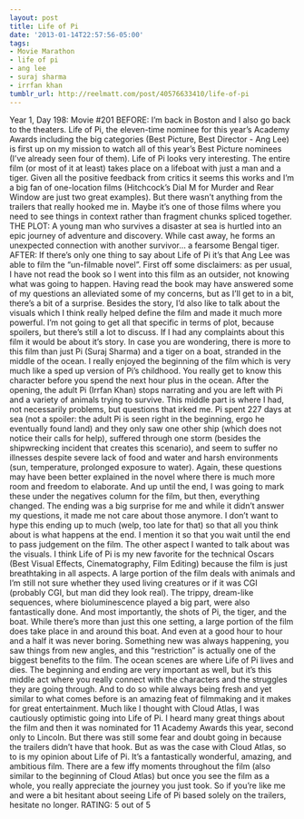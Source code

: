 ```yaml
---
layout: post
title: Life of Pi
date: '2013-01-14T22:57:56-05:00'
tags:
- Movie Marathon
- life of pi
- ang lee
- suraj sharma
- irrfan khan
tumblr_url: http://reelmatt.com/post/40576633410/life-of-pi
---
```

Year 1, Day 198: Movie #201
BEFORE: I’m back in Boston and I also go back to the theaters. Life of Pi, the eleven-time nominee for this year’s Academy Awards including the big categories (Best Picture, Best Director - Ang Lee) is first up on my mission to watch all of this year’s Best Picture nominees (I’ve already seen four of them). Life of Pi looks very interesting. The entire film (or most of it at least) takes place on a lifeboat with just a man and a tiger. Given all the positive feedback from critics it seems this works and I’m a big fan of one-location films (Hitchcock’s Dial M for Murder and Rear Window are just two great examples). But there wasn’t anything from the trailers that really hooked me in. Maybe it’s one of those films where you need to see things in context rather than fragment chunks spliced together.
THE PLOT: A young man who survives a disaster at sea is hurtled into an epic journey of adventure and discovery. While cast away, he forms an unexpected connection with another survivor… a fearsome Bengal tiger.
AFTER: If there’s only one thing to say about Life of Pi it’s that Ang Lee was able to film the “un-filmable novel”. First off some disclaimers: as per usual, I have not read the book so I went into this film as an outsider, not knowing what was going to happen. Having read the book may have answered some of my questions an alleviated some of my concerns, but as I’ll get to in a bit, there’s a bit of a surprise. Besides the story, I’d also like to talk about the visuals which I think really helped define the film and made it much more powerful.
I’m not going to get all that specific in terms of plot, because spoilers, but there’s still a lot to discuss. If I had any complaints about this film it would be about it’s story. In case you are wondering, there is more to this film than just Pi (Suraj Sharma) and a tiger on a boat, stranded in the middle of the ocean. I really enjoyed the beginning of the film which is very much like a sped up version of Pi’s childhood. You really get to know this character before you spend the next hour plus in the ocean. After the opening, the adult Pi (Irrfan Khan) stops narrating and you are left with Pi and a variety of animals trying to survive. This middle part is where I had, not necessarily problems, but questions that irked me. Pi spent 227 days at sea (not a spoiler: the adult Pi is seen right in the beginning, ergo he eventually found land) and they only saw one other ship (which does not notice their calls for help), suffered through one storm (besides the shipwrecking incident that creates this scenario), and seem to suffer no illnesses despite severe lack of food and water and harsh environments (sun, temperature, prolonged exposure to water). Again, these questions may have been better explained in the novel where there is much more room and freedom to elaborate. And up until the end, I was going to mark these under the negatives column for the film, but then, everything changed. The ending was a big surprise for me and while it didn’t answer my questions, it made me not care about those anymore. I don’t want to hype this ending up to much (welp, too late for that) so that all you think about is what happens at the end. I mention it so that you wait until the end to pass judgement on the film.
The other aspect I wanted to talk about was the visuals. I think Life of Pi is my new favorite for the technical Oscars (Best Visual Effects, Cinematography, Film Editing) because the film is just breathtaking in all aspects. A large portion of the film deals with animals and I’m still not sure whether they used living creatures or if it was CGI (probably CGI, but man did they look real). The trippy, dream-like sequences, where bioluminescence played a big part, were also fantastically done. And most importantly, the shots of Pi, the tiger, and the boat. While there’s more than just this one setting, a large portion of the film does take place in and around this boat. And even at a good hour to hour and a half it was never boring. Something new was always happening, you saw things from new angles, and this “restriction” is actually one of the biggest benefits to the film. The ocean scenes are where Life of Pi lives and dies. The beginning and ending are very important as well, but it’s this middle act where you really connect with the characters and the struggles they are going through. And to do so while always being fresh and yet similar to what comes before is an amazing feat of filmmaking and it makes for great entertainment.
Much like I thought with Cloud Atlas, I was cautiously optimistic going into Life of Pi. I heard many great things about the film and then it was nominated for 11 Academy Awards this year, second only to Lincoln. But there was still some fear and doubt going in because the trailers didn’t have that hook. But as was the case with Cloud Atlas, so to is my opinion about Life of Pi. It’s a fantastically wonderful, amazing, and ambitious film. There are a few iffy moments throughout the film (also similar to the beginning of Cloud Atlas) but once you see the film as a whole, you really appreciate the journey you just took. So if you’re like me and were a bit hesitant about seeing Life of Pi based solely on the trailers, hesitate no longer.
RATING: 5 out of 5

